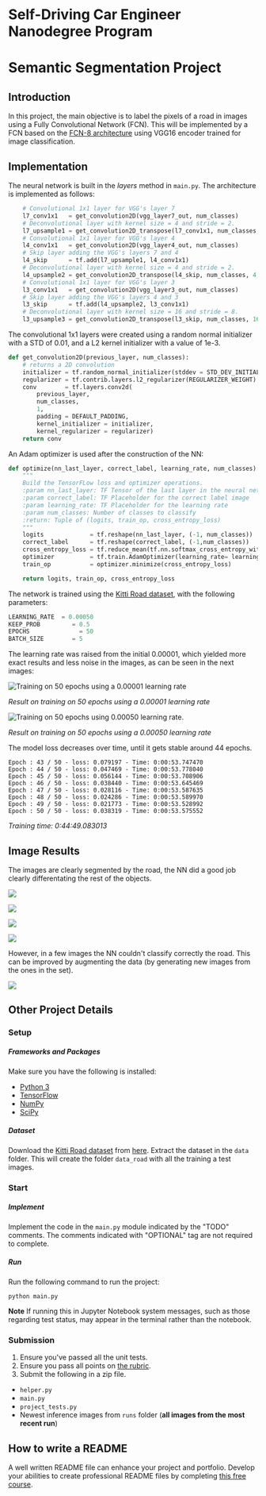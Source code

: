 # Self-Driving Car Engineer Nanodegree Program
# Semantic Segmentation Project

## Introduction
In this project, the main objective is to label the pixels of a road in images using a Fully Convolutional Network (FCN). This will be implemented by a FCN based on the [FCN-8 architecture](https://people.eecs.berkeley.edu/~jonlong/long_shelhamer_fcn.pdf) using VGG16 encoder trained for image classification. 

## Implementation

The neural network is built in the *layers* method in `main.py`. The architecture is implemented as follows:

```python
    # Convolutional 1x1 layer for VGG's layer 7
    l7_conv1x1   = get_convolution2D(vgg_layer7_out, num_classes)
    # Deconvolutional layer with kernel size = 4 and stride = 2.
    l7_upsample1 = get_convolution2D_transpose(l7_conv1x1, num_classes, 4, strides = (2, 2))
    # Convolutional 1x1 layer for VGG's layer 4
    l4_conv1x1   = get_convolution2D(vgg_layer4_out, num_classes)
    # Skip layer adding the VGG's layers 7 and 4
    l4_skip      = tf.add(l7_upsample1, l4_conv1x1)
    # Deconvolutional layer with kernel size = 4 and stride = 2.
    l4_upsample2 = get_convolution2D_transpose(l4_skip, num_classes, 4, strides = (2, 2))
    # Convolutional 1x1 layer for VGG's layer 3
    l3_conv1x1   = get_convolution2D(vgg_layer3_out, num_classes)
    # Skip layer adding the VGG's layers 4 and 3
    l3_skip      = tf.add(l4_upsample2, l3_conv1x1)
    # Deconvolutional layer with kernel size = 16 and stride = 8.
    l3_upsample3 = get_convolution2D_transpose(l3_skip, num_classes, 16, strides = (8, 8))
```
The convolutional 1x1 layers were created using a random normal initializer with a STD of 0.01, and a L2 kernel initializer with a value of 1e-3.

```python
def get_convolution2D(previous_layer, num_classes):
    # returns a 2D convolution
    initializer = tf.random_normal_initializer(stddev = STD_DEV_INITIALIZER)
    regularizer = tf.contrib.layers.l2_regularizer(REGULARIZER_WEIGHT)
    conv        = tf.layers.conv2d(
        previous_layer, 
        num_classes, 
        1, 
        padding = DEFAULT_PADDING, 
        kernel_initializer = initializer, 
        kernel_regularizer = regularizer)
    return conv 
```
An Adam optimizer is used after the construction of the NN:

```python
def optimize(nn_last_layer, correct_label, learning_rate, num_classes):
    """
    Build the TensorFLow loss and optimizer operations.
    :param nn_last_layer: TF Tensor of the last layer in the neural network
    :param correct_label: TF Placeholder for the correct label image
    :param learning_rate: TF Placeholder for the learning rate
    :param num_classes: Number of classes to classify
    :return: Tuple of (logits, train_op, cross_entropy_loss)
    """
    logits             = tf.reshape(nn_last_layer, (-1, num_classes))
    correct_label      = tf.reshape(correct_label, (-1,num_classes))
    cross_entropy_loss = tf.reduce_mean(tf.nn.softmax_cross_entropy_with_logits(logits= logits, labels= correct_label))
    optimizer          = tf.train.AdamOptimizer(learning_rate= learning_rate)
    train_op           = optimizer.minimize(cross_entropy_loss)

    return logits, train_op, cross_entropy_loss
```

The network is trained using the [Kitti Road dataset](http://www.cvlibs.net/datasets/kitti/eval_road.php), with the following parameters:

```python
LEARNING_RATE  = 0.00050
KEEP_PROB         = 0.5
EPOCHS              = 50
BATCH_SIZE        = 5
```

The learning rate was raised from the initial 0.00001, which yielded more exact results and less noise in the images, as can be seen in the next images:

![Training on 50 epochs using a 0.00001 learning rate](report_images/initial_learning_rate.png  "Training on 50 epochs using a 0.00001 learning rate")

*Result on training on 50 epochs using a 0.00001 learning rate*

![Training on 50 epochs using 0.00050 learning rate.](report_images/final_learning_rate.png  "Training on 50 epochs using 0.00050 learning rate.")

*Result on training on 50 epochs using a 0.00050 learning rate*

The model loss decreases over time, until it gets stable around 44 epochs.

```
Epoch : 43 / 50 - loss: 0.079197 - Time: 0:00:53.747470
Epoch : 44 / 50 - loss: 0.047469 - Time: 0:00:53.778040
Epoch : 45 / 50 - loss: 0.056144 - Time: 0:00:53.708906
Epoch : 46 / 50 - loss: 0.038440 - Time: 0:00:53.645469
Epoch : 47 / 50 - loss: 0.028116 - Time: 0:00:53.587635
Epoch : 48 / 50 - loss: 0.024286 - Time: 0:00:53.589970
Epoch : 49 / 50 - loss: 0.021773 - Time: 0:00:53.528992
Epoch : 50 / 50 - loss: 0.038319 - Time: 0:00:53.575552
```
*Training time: 0:44:49.083013*

## Image Results

The images are clearly segmented by the road, the NN did a good job clearly differentating the rest of the objects. 

![](report_images/uu_000057.png) 

![](report_images/uu_000072.png) 

![](report_images/uu_000085.png) 

![](report_images/improvements.png) 

However, in a few images the NN couldn't classify correctly the road. This can be improved by augmenting the data (by generating new images from the ones in the set).

![](report_images/um_000070.png) 

## Other Project Details
### Setup
##### Frameworks and Packages
Make sure you have the following is installed:
 - [Python 3](https://www.python.org/)
 - [TensorFlow](https://www.tensorflow.org/)
 - [NumPy](http://www.numpy.org/)
 - [SciPy](https://www.scipy.org/)
##### Dataset
Download the [Kitti Road dataset](http://www.cvlibs.net/datasets/kitti/eval_road.php) from [here](http://www.cvlibs.net/download.php?file=data_road.zip).  Extract the dataset in the `data` folder.  This will create the folder `data_road` with all the training a test images.

### Start
##### Implement
Implement the code in the `main.py` module indicated by the "TODO" comments.
The comments indicated with "OPTIONAL" tag are not required to complete.
##### Run
Run the following command to run the project:
```
python main.py
```
**Note** If running this in Jupyter Notebook system messages, such as those regarding test status, may appear in the terminal rather than the notebook.

### Submission
1. Ensure you've passed all the unit tests.
2. Ensure you pass all points on [the rubric](https://review.udacity.com/#!/rubrics/989/view).
3. Submit the following in a zip file.
 - `helper.py`
 - `main.py`
 - `project_tests.py`
 - Newest inference images from `runs` folder  (**all images from the most recent run**)
 
 ## How to write a README
A well written README file can enhance your project and portfolio.  Develop your abilities to create professional README files by completing [this free course](https://www.udacity.com/course/writing-readmes--ud777).
